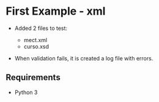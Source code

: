 # First Example - xml

- Added 2 files to test:

    - mect.xml
    - curso.xsd

- When validation fails, it is created a log file with errors.

## Requirements

- Python 3


